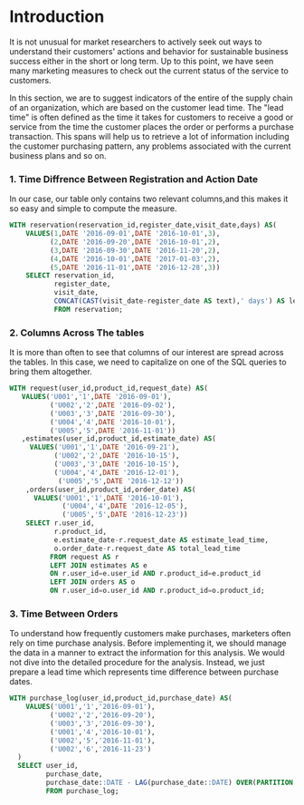 # Introduction

It is not unusual for market researchers to actively seek out ways to understand their customers' actions and behavior 
for sustainable business success either in the short or long term. Up to this point, we have seen many marketing measures 
to check out the current status of the service to customers.  

In this section,  we are to suggest indicators of the entire of the supply chain of an organization, which are based on the customer lead time. 
The "lead time"  is often defined as the time it takes for customers to receive a good or service from the time the customer places the order or performs a purchase transaction. This spans will help us to retrieve 
a  lot of information including the customer purchasing pattern, any problems associated with the current business plans and so on. 


### 1. Time Diffrence Between Registration and Action Date 
In our case, our table only contains two relevant columns,and this makes it  so easy and simple to compute the measure. 

```sql
WITH reservation(reservation_id,register_date,visit_date,days) AS(
	VALUES(1,DATE '2016-09-01',DATE '2016-10-01',3),
	      (2,DATE '2016-09-20',DATE '2016-10-01',2),
	      (3,DATE '2016-09-30',DATE '2016-11-20',2),
	      (4,DATE '2016-10-01',DATE '2017-01-03',2),
          (5,DATE '2016-11-01',DATE '2016-12-28',3))
    SELECT reservation_id,
	       register_date,
		   visit_date,
		   CONCAT(CAST(visit_date-register_date AS text),' days') AS lead_time
		   FROM reservation;
```

### 2. Columns Across The tables

It is more than often to see that columns of our interest are spread across the tables. In this case, we need to capitalize on one of the SQL queries to bring them altogether.  

```sql
WITH request(user_id,product_id,request_date) AS(
   VALUES('U001','1',DATE '2016-09-01'),
	      ('U002','2',DATE '2016-09-02'),
	      ('U003','3',DATE '2016-09-30'),
	      ('U004','4',DATE '2016-10-01'),
	      ('U005','5',DATE '2016-11-01'))
   ,estimates(user_id,product_id,estimate_date) AS(
     VALUES('U001','1',DATE '2016-09-21'),
           ('U002','2',DATE '2016-10-15'),
           ('U003','3',DATE '2016-10-15'),
           ('U004','4',DATE '2016-12-01'),
            ('U005','5',DATE '2016-12-12')) 
    ,orders(user_id,product_id,order_date) AS(
	  VALUES('U001','1',DATE '2016-10-01'),
			 ('U004','4',DATE '2016-12-05'),
			 ('U005','5',DATE '2016-12-23'))
	SELECT r.user_id,
	       r.product_id,
		   e.estimate_date-r.request_date AS estimate_lead_time,
		   o.order_date-r.request_date AS total_lead_time
	      FROM request AS r
		  LEFT JOIN estimates AS e
		  ON r.user_id=e.user_id AND r.product_id=e.product_id
		  LEFT JOIN orders AS o
		  ON r.user_id=o.user_id AND r.product_id=o.product_id;

```

### 3. Time Between Orders 

To understand how frequently customers make purchases, marketers often rely on time purchase analysis. 
Before implementing it, we should manage the data in a manner to extract the information for this analysis. 
We would not dive into the detailed procedure for the analysis. Instead, we just prepare a lead time which represents time difference
between purchase dates. 

```sql
WITH purchase_log(user_id,product_id,purchase_date) AS(
    VALUES('U001','1','2016-09-01'),
	      ('U002','2','2016-09-20'),
	      ('U003','3','2016-09-30'),
	      ('U001','4','2016-10-01'),
	      ('U002','5','2016-11-01'),
	      ('U002','6','2016-11-23')
  )
  SELECT user_id,
         purchase_date,
		 purchase_date::DATE - LAG(purchase_date::DATE) OVER(PARTITION BY user_id ORDER BY purchase_date) AS lead_time
		 FROM purchase_log;

```
